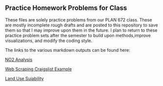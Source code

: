 ## Practice Homework Problems for Class

These files are solely practice problems from our PLAN 672 class. These are mostly incomplete rough drafts and are posted to this repository to save them so that I may improve upon them in the future. I plan to return to these practice problem sets after the semester to build upon methods,improve visualizations, and modify the coding style. 

The links to the various markdown outputs can be found here:

[NO2 Analysis](https://github.com/ajrojas1/urban-analytics/blob/master/practice/no2-analysis/Rojas_HW2_PLAN672.md)

[Web Scraping Craigslist Example](https://github.com/ajrojas1/urban-analytics/blob/master/practice/web-scraping-craigslist/Rojas_HW4.md)

[Land Use Suiability](https://github.com/ajrojas1/urban-analytics/blob/master/practice/land-use-suitability/Rojas_HW6.md) 

